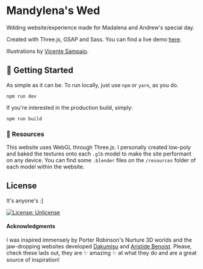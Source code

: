 # Mandylena's Wed

Wdding website/experience made for Madalena and Andrew's special day.

Created with Three.js, GSAP and Sass. You can find a live demo [here](https://mandylena.pt/).

Illustrations by [Vicente Sampaio](https://vicentesampaio.hotglue.me/start).


## :hatching_chick: Getting Started

As simple as it can be. To run locally, just use `npm` or `yarn`, as you do.

```
npm run dev
```

If you're interested in the production build, simply:
```
npm run build
```

### :bento: Resources

This website uses WebGL through Three.js. I personally created low-poly and baked the textures onto each `.glb` model to make the site performant on any device. You can find some `.blender` files on the `/resources` folder of each model within the website.


## License

It's anyone's :]

[![License: Unlicense](https://img.shields.io/badge/license-Unlicense-blue.svg)](http://unlicense.org/)



#### Acknowledgments
I was inspired immensely by Porter Robinson's Nurture 3D worlds and the jaw-dropping websites developed [Dakumisu](https://github.com/Dakumisu) and [Aristide Benoist](https://www.aristidebenoist.com/). Please, check these lads out, they are :sparkles: amazing :sparkles: at what they do and are a great source of inspiration!

